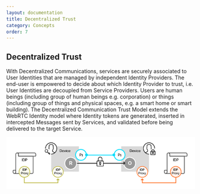 ```yaml
---
layout: documentation
title: Decentralized Trust
category: Concepts
order: 7
---
```


## Decentralized Trust

With Decentralized Communications, services are securely associated to User Identities that are managed by independent Identity Providers.
The end-user is empowered to decide about which Identity Provider to trust, i.e. User Identities are decoupled from Service Providers.
Users are human beings (including group of human beings e.g. corporation) or things (including group of things and physical spaces, e.g. a smart home or smart building).
The Decentralized Communication Trust Model extends the WebRTC Identity model where Identity tokens are generated, inserted in intercepted Messages sent by Services, and validated before being delivered to the target Service.

![Decentralized Trust](../img/concepts/trust.jpg)
